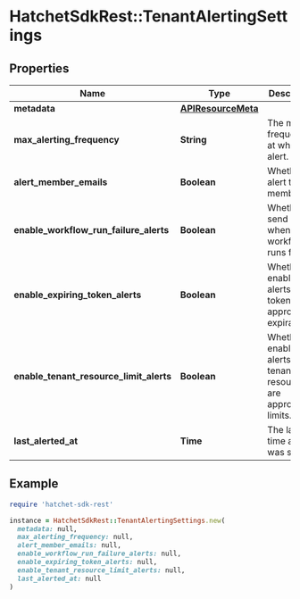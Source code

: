# HatchetSdkRest::TenantAlertingSettings

## Properties

| Name | Type | Description | Notes |
| ---- | ---- | ----------- | ----- |
| **metadata** | [**APIResourceMeta**](APIResourceMeta.md) |  |  |
| **max_alerting_frequency** | **String** | The max frequency at which to alert. |  |
| **alert_member_emails** | **Boolean** | Whether to alert tenant members. | [optional] |
| **enable_workflow_run_failure_alerts** | **Boolean** | Whether to send alerts when workflow runs fail. | [optional] |
| **enable_expiring_token_alerts** | **Boolean** | Whether to enable alerts when tokens are approaching expiration. | [optional] |
| **enable_tenant_resource_limit_alerts** | **Boolean** | Whether to enable alerts when tenant resources are approaching limits. | [optional] |
| **last_alerted_at** | **Time** | The last time an alert was sent. | [optional] |

## Example

```ruby
require 'hatchet-sdk-rest'

instance = HatchetSdkRest::TenantAlertingSettings.new(
  metadata: null,
  max_alerting_frequency: null,
  alert_member_emails: null,
  enable_workflow_run_failure_alerts: null,
  enable_expiring_token_alerts: null,
  enable_tenant_resource_limit_alerts: null,
  last_alerted_at: null
)
```

